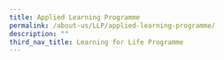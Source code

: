 ```yaml
---
title: Applied Learning Programme
permalink: /about-us/LLP/applied-learning-programme/
description: ""
third_nav_title: Learning for Life Programme
---
```


